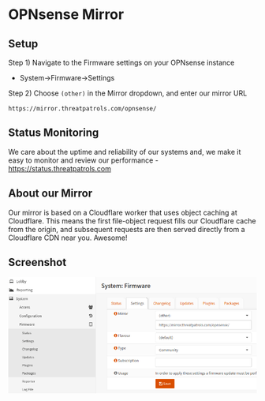 # OPNsense Mirror

## Setup

Step 1) Navigate to the Firmware settings on your OPNsense instance

* System->Firmware->Settings

Step 2) Choose `(other)` in the Mirror dropdown, and enter our mirror URL

```text
https://mirror.threatpatrols.com/opnsense/
```

## Status Monitoring
We care about the uptime and reliability of our systems and, we make it easy to monitor 
and review our performance - https://status.threatpatrols.com

## About our Mirror
Our mirror is based on a Cloudflare worker that uses object caching at Cloudflare.  This
means the first file-object request fills our Cloudflare cache from the origin, and 
subsequent requests are then served directly from a Cloudflare CDN near you.  Awesome!

## Screenshot

![Mirror](../../assets/mirror-screenshot02.png)

